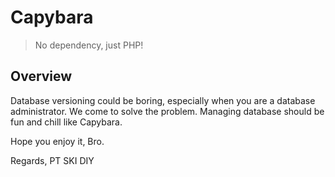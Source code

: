 # Capybara

> No dependency, just PHP!

## Overview
Database versioning could be boring, especially when you are a database administrator. We come to solve the problem. Managing database should be fun and chill like Capybara.

Hope you enjoy it, Bro.

Regards,
PT SKI DIY
